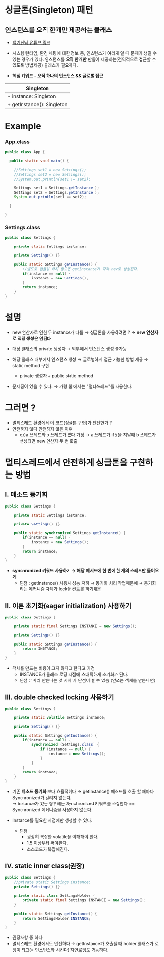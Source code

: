 
싱글톤(Singleton) 패턴 
====
인스턴스를 오직 한개만 제공하는 클래스
----
- [백기선님 유튜브 링크](https://www.youtube.com/watch?v=OwOEGhAo3pI&list=PLfI752FpVCS_v_sc8Q6V9QQN7GhoyktKD&index=1)
-  시스템 런타임, 환경 세팅에 대한 정보 등, 인스턴스가 여러개 일 때 문제가 생길 수 있는 경우가 있다. 
 인스턴스를 **오직 한개만** 만들어 제공하는(전역적으로 접근할 수 있도록 방법제공) 클래스가 필요하다.

- **핵심 키워드 - 오직 하나의 인스턴스 && 글로벌 접근**


 | **Singleton**  |
 ---------|
| - instance: Singleton |
| + getInstance(): Singleton |

Example
====
### App.class
``` java
public class App {
 
  public static void main() {

    //Settings set1 = new Settings();
    //Settings set2 = new Settings();
    //System.out.println(set1 != set2);    

    Settings set1 = Settings.getInstance();
    Settings set2 = Settings.getInstance();
    System.out.println(set1 == set2);

  }

}
```
### Settings.class
``` java
public class Settings {

    private static Settings instance;

    private Settings() {}

    public static Settings getInstance() {
        //별도로 핸들링 하지 않으면 getInstance가 각각 new로 생성된다.
        if(instance == null) {
            instance = new Settings();
        }
        return instance;
    }
}
```

설명
====
- new 연산자로 인한 두 instance가 다름 → 싱글톤을 사용하려면 ? → **new 연산자로 직접 생성은 안된다**
- 대상 클래스의 private 생성자 → 외부에서 인스턴스 생성 불가능
- 해당 클래스 내부에서 인스턴스 생성 → 글로벌하게 접근 가능한 방법 제공 → static method 구현
  - private 생성자 + public static method
 
- 문제점이 있을 수 있다. → 가령 웹 에서는 "멀티쓰레드"를 사용한다.

그러면 ?
====
- 멀티스레드 환경에서 이 코드(싱글톤 구현)가 안전한가 ?
- 안전하지 않다 안전하지 않은 이유 
  - ex)a 쓰레드와 b 쓰레드가 있다 가정 → a 쓰레드가 if문을 지날때 b 쓰레드가 생성되면 new 연산자 두 번 호출

멀티스레드에서 안전하게 싱글톤을 구현하는 방법
====
I. 메소드 동기화
----
``` java
public class Settings {

    private static Settings instance;

    private Settings() {}

    public static synchronized Settings getInstance() {
        if(instance == null) {
            instance = new Settings();
        }
        return instance;
    }
}
```
- **synchronized 키워드 사용하기 → 해당 메서드에 한 번에 한 개의 스레드만 들어오게**
    - 단점 : getInstance() 사용시 성능 저하 → 동기화 처리 작업때문에 → 동기화라는 메커니즘 자체가 lock을 컨트롤 하기때문

II. 이른 초기화(eager initialization) 사용하기
----
``` java
public class Settings {

    private static final Settings INSTANCE = new Settings();

    private Settings() {}

    public static Settings getInstance() {
        return INSTANCE;
    }
}
```
- 객체를 만드는 비용이 크지 않다고 한다고 가정
    - INSTANCE가 클래스 로딩 시점에 스태틱하게 초기화가 된다.
    - 단점 : '미리 만든다는 것 자체'가 단점이 될 수 있음 (안쓰는 객체를 만든다면)

III. double checked locking 사용하기
----
``` java
public class Settings {

    private static volatile Settings instance;

    private Settings() {}

    public static Settings getInstance() {
        if(instance == null) {
            synchronized (Settings.class) {
                if (instance == null) {
                    instance = new Settings();
                }
            }
        }
        return instance;
    }
}
```
- 기존 **메소드 동기화** 보다 효율적이다 → getInstance() 메소드를 호출 할 때마다 Synchronized가 걸리지 않는다.   
→ instance가 있는 경우에는 Synchronized 키워드를 스킵한다 == Synchronized 메커니즘을 사용하지 않는다.

- Instance를 필요한 시점에만 생성할 수 있다.
    - 단점
      - 굉장히 복잡한 volatile을 이해해야 한다.
      - 1.5 이상부터 써야한다.
      - 소스코드가 복잡해진다.

IV. static inner class(권장)
----
``` java
public class Settings {
    //private static Settings instance;
    private Settings() {}

    private static class SettingsHolder {
        private static final Settings INSTANCE = new Settings();
    }

    public static Settings getInstance() {
        return SettingsHolder.INSTANCE;
    }
}
```
- 권장사항 중 하나
- 멀테스레드 환경에서도 안전하다 
  → getInstance가 호출될 때 holder 클래스가 로딩이 되고(= 인스턴스화 시킨다) 지연로딩도 가능하다.
